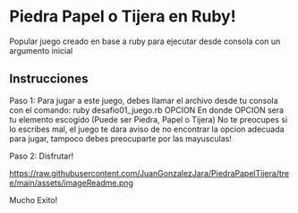 # Piedra Papel o Tijera en Ruby!

Popular juego creado en base a ruby para ejecutar desde consola con un argumento inicial

## Instrucciones

Paso 1:
Para jugar a este juego, debes llamar el archivo desde tu consola con el comando: ruby desafio01_juego.rb OPCION
En donde OPCION sera tu elemento escogido (Puede ser Piedra, Papel o Tijera)
No te preocupes si lo escribes mal, el juego te dara aviso de no encontrar la opcion adecuada para jugar, tampoco debes preocuparte por las mayusculas!

Paso 2:
Disfrutar!

https://raw.githubusercontent.com/JuanGonzalezJara/PiedraPapelTijera/tree/main/assets/imageReadme.png

Mucho Exito!